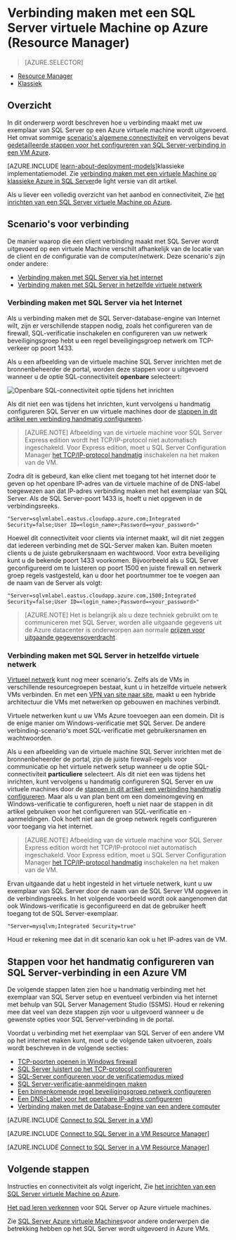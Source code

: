 <properties
    pageTitle="Verbinding maken met een SQL Server virtuele Machine (Resource Manager) | Microsoft Azure"
    description="Informatie over verbinding maken met SQL Server wordt uitgevoerd op een virtuele Machine in Azure. In dit onderwerp wordt het klassieke implementatiemodel. De scenario's verschillen afhankelijk van de netwerkconfiguratie en de locatie van de client."
    services="virtual-machines-windows"
    documentationCenter="na"
    authors="rothja"
    manager="jhubbard"    
    tags="azure-resource-manager"/>
<tags
    ms.service="virtual-machines-windows"
    ms.devlang="na"
    ms.topic="article"
    ms.tgt_pltfrm="vm-windows-sql-server"
    ms.workload="infrastructure-services"
    ms.date="09/21/2016"
    ms.author="jroth" />

# <a name="connect-to-a-sql-server-virtual-machine-on-azure-resource-manager"></a>Verbinding maken met een SQL Server virtuele Machine op Azure (Resource Manager)

> [AZURE.SELECTOR]
- [Resource Manager](virtual-machines-windows-sql-connect.md)
- [Klassiek](virtual-machines-windows-classic-sql-connect.md)

## <a name="overview"></a>Overzicht

In dit onderwerp wordt beschreven hoe u verbinding maakt met uw exemplaar van SQL Server op een Azure virtuele machine wordt uitgevoerd. Het omvat sommige [scenario's algemene connectiviteit](#connection-scenarios) en vervolgens bevat [gedetailleerde stappen voor het configureren van SQL Server-verbinding in een VM Azure](#steps-for-manually-configuring-sql-server-connectivity-in-an-azure-vm).

[AZURE.INCLUDE [learn-about-deployment-models](../../includes/learn-about-deployment-models-rm-include.md)]klassieke implementatiemodel. Zie [verbinding maken met een virtuele Machine op klassieke Azure in SQL Server](virtual-machines-windows-classic-sql-connect.md)de light versie van dit artikel.

Als u liever een volledig overzicht van het aanbod en connectiviteit, Zie [het inrichten van een SQL Server virtuele Machine op Azure](virtual-machines-windows-portal-sql-server-provision.md).

## <a name="connection-scenarios"></a>Scenario's voor verbinding

De manier waarop die een client verbinding maakt met SQL Server wordt uitgevoerd op een virtuele Machine verschilt afhankelijk van de locatie van de client en de configuratie van de computer/netwerk. Deze scenario's zijn onder andere:

- [Verbinding maken met SQL Server via het internet](#connect-to-sql-server-over-the-internet)
- [Verbinding maken met SQL Server in hetzelfde virtuele netwerk](#connect-to-sql-server-in-the-same-virtual-network)

### <a name="connect-to-sql-server-over-the-internet"></a>Verbinding maken met SQL Server via het Internet

Als u verbinding maken met de SQL Server-database-engine van Internet wilt, zijn er verschillende stappen nodig, zoals het configureren van de firewall, SQL-verificatie inschakelen en configureren van uw netwerk beveiligingsgroep hebt u een regel beveiligingsgroep netwerk om TCP-verkeer op poort 1433.

Als u een afbeelding van de virtuele machine SQL Server inrichten met de bronnenbeheerder de portal, worden deze stappen voor u uitgevoerd wanneer u de optie SQL-connectiviteit **openbare** selecteert:

![Openbare SQL-connectiviteit optie tijdens het inrichten](./media/virtual-machines-windows-sql-connect/sql-vm-portal-connectivity.png)

Als dit niet een was tijdens het inrichten, kunt vervolgens u handmatig configureren SQL Server en uw virtuele machines door de [stappen in dit artikel een verbinding handmatig configureren](#steps-for-manually-configuring-sql-server-connectivity-in-an-azure-vm).

>[AZURE.NOTE] Afbeelding van de virtuele machine voor SQL Server Express edition wordt het TCP/IP-protocol niet automatisch ingeschakeld. Voor Express edition, moet u SQL Server Configuration Manager [het TCP/IP-protocol handmatig](#configure-sql-server-to-listen-on-the-tcp-protocol) inschakelen na het maken van de VM.

Zodra dit is gebeurd, kan elke client met toegang tot het internet door te geven op het openbare IP-adres van de virtuele machine of de DNS-label toegewezen aan dat IP-adres verbinding maken met het exemplaar van SQL Server. Als de SQL Server-poort 1433 is, hoeft u niet opgeven in de verbindingsreeks.

    "Server=sqlvmlabel.eastus.cloudapp.azure.com;Integrated Security=false;User ID=<login_name>;Password=<your_password>"

Hoewel dit connectiviteit voor clients via internet maakt, wil dit niet zeggen dat iedereen verbinding met de SQL-Server maken kan. Buiten moeten clients u de juiste gebruikersnaam en wachtwoord. Voor extra beveiliging kunt u de bekende poort 1433 voorkomen. Bijvoorbeeld als u SQL Server geconfigureerd om te luisteren op poort 1500 en juiste firewall en netwerk groep regels vastgesteld, kan u door het poortnummer toe te voegen aan de naam van de Server als volgt:

    "Server=sqlvmlabel.eastus.cloudapp.azure.com,1500;Integrated Security=false;User ID=<login_name>;Password=<your_password>"

>[AZURE.NOTE] Het is belangrijk als u deze techniek gebruikt om te communiceren met SQL Server, worden alle uitgaande gegevens uit de Azure datacenter is onderworpen aan normale [prijzen voor uitgaande gegevensoverdracht](https://azure.microsoft.com/pricing/details/data-transfers/).

### <a name="connect-to-sql-server-in-the-same-virtual-network"></a>Verbinding maken met SQL Server in hetzelfde virtuele netwerk

[Virtueel netwerk](../virtual-network/virtual-networks-overview.md) kunt nog meer scenario's. Zelfs als de VMs in verschillende resourcegroepen bestaat, kunt u in hetzelfde virtuele netwerk VMs verbinden. En met een [VPN van site naar site](../vpn-gateway/vpn-gateway-site-to-site-create.md), maakt u een hybride architectuur die VMs met netwerken op gebouwen en machines verbindt.

Virtuele netwerken kunt u uw VMs Azure toevoegen aan een domein. Dit is de enige manier om Windows-verificatie met SQL Server. De andere verbinding-scenario's moet SQL-verificatie met gebruikersnamen en wachtwoorden.

Als u een afbeelding van de virtuele machine SQL Server inrichten met de bronnenbeheerder de portal, zijn de juiste firewall-regels voor communicatie op het virtuele netwerk setup wanneer u de optie SQL-connectiviteit **particuliere** selecteert. Als dit niet een was tijdens het inrichten, kunt vervolgens u handmatig configureren SQL Server en uw virtuele machines door de [stappen in dit artikel een verbinding handmatig configureren](#steps-for-manually-configuring-sql-server-connectivity-in-an-azure-vm). Maar als u van plan bent om een domeinomgeving en Windows-verificatie te configureren, hoeft u niet naar de stappen in dit artikel gebruiken voor het configureren van SQL-verificatie en -aanmeldingen. Ook hoeft niet aan de groep netwerk regels configureren voor toegang via het internet.

>[AZURE.NOTE] Afbeelding van de virtuele machine voor SQL Server Express edition wordt het TCP/IP-protocol niet automatisch ingeschakeld. Voor Express edition, moet u SQL Server Configuration Manager [het TCP/IP-protocol handmatig](#configure-sql-server-to-listen-on-the-tcp-protocol) inschakelen na het maken van de VM.

Ervan uitgaande dat u hebt ingesteld in het virtuele netwerk, kunt u uw exemplaar van SQL Server door de naam van de SQL Server VM opgeven in de verbindingsreeks. In het volgende voorbeeld wordt ook aangenomen dat ook Windows-verificatie is geconfigureerd en dat de gebruiker heeft toegang tot de SQL Server-exemplaar.

    "Server=mysqlvm;Integrated Security=true"

Houd er rekening mee dat in dit scenario kan ook u het IP-adres van de VM.

## <a name="steps-for-manually-configuring-sql-server-connectivity-in-an-azure-vm"></a>Stappen voor het handmatig configureren van SQL Server-verbinding in een Azure VM

De volgende stappen laten zien hoe u handmatig verbinding met het exemplaar van SQL Server setup en eventueel verbinden via het internet met behulp van SQL Server Management Studio (SSMS). Houd er rekening mee dat veel van deze stappen zijn voor u uitgevoerd wanneer u de gewenste opties voor SQL Server-verbinding in de portal.

Voordat u verbinding met het exemplaar van SQL Server of een andere VM op het internet maken kunt, moet u de volgende taken uitvoeren, zoals wordt beschreven in de volgende secties:

- [TCP-poorten openen in Windows firewall](#open-tcp-ports-in-the-windows-firewall-for-the-default-instance-of-the-database-engine)
- [SQL Server luistert op het TCP-protocol configureren](#configure-sql-server-to-listen-on-the-tcp-protocol)
- [SQL-Server configureren voor de verificatiemodus mixed](#configure-sql-server-for-mixed-mode-authentication)
- [SQL Server-verificatie-aanmeldingen maken](#create-sql-server-authentication-logins)
- [Een binnenkomende regel beveiligingsgroep netwerk configureren](#configure-a-network-security-group-inbound-rule-for-the-vm)
- [Een DNS-Label voor het openbare IP-adres configureren](#configure-a-dns-label-for-the-public-ip-address)
- [Verbinding maken met de Database-Engine van een andere computer](#connect-to-the-database-engine-from-another-computer)

[AZURE.INCLUDE [Connect to SQL Server in a VM](../../includes/virtual-machines-sql-server-connection-steps.md)]

[AZURE.INCLUDE [Connect to SQL Server in a VM Resource Manager](../../includes/virtual-machines-sql-server-connection-steps-resource-manager-nsg-rule.md)]

[AZURE.INCLUDE [Connect to SQL Server in a VM Resource Manager](../../includes/virtual-machines-sql-server-connection-steps-resource-manager.md)]

## <a name="next-steps"></a>Volgende stappen

Instructies en connectiviteit als volgt ingericht, Zie [het inrichten van een SQL Server virtuele Machine op Azure](virtual-machines-windows-portal-sql-server-provision.md).

[Het pad leren verkennen](https://azure.microsoft.com/documentation/learning-paths/sql-azure-vm/) voor SQL Server op Azure virtuele machines.

Zie [SQL Server Azure virtuele Machines](virtual-machines-windows-sql-server-iaas-overview.md)voor andere onderwerpen die betrekking hebben op het SQL Server wordt uitgevoerd in Azure VMs.
